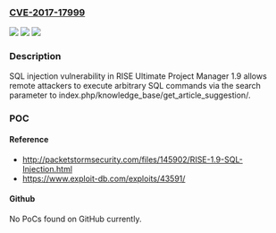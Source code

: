 ### [CVE-2017-17999](https://cve.mitre.org/cgi-bin/cvename.cgi?name=CVE-2017-17999)
![](https://img.shields.io/static/v1?label=Product&message=n%2Fa&color=blue)
![](https://img.shields.io/static/v1?label=Version&message=n%2Fa&color=blue)
![](https://img.shields.io/static/v1?label=Vulnerability&message=n%2Fa&color=brighgreen)

### Description

SQL injection vulnerability in RISE Ultimate Project Manager 1.9 allows remote attackers to execute arbitrary SQL commands via the search parameter to index.php/knowledge_base/get_article_suggestion/.

### POC

#### Reference
- http://packetstormsecurity.com/files/145902/RISE-1.9-SQL-Injection.html
- https://www.exploit-db.com/exploits/43591/

#### Github
No PoCs found on GitHub currently.

